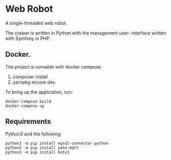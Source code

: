 # Web Robot

A single-threaded web robot.

The crawer is written in Python with the management user-
interface written with Symfony in PHP.

## Docker.

The project is runnable with docker compose.

1. composer install
2. yarnpkg encore dev

To bring up the application, run:

```
docker-compose build
docker-compose up
```

## Requirements

Python3 and the following:

```
python3 -m pip install mysql-connector-python
python3 -m pip install paho-mqtt
python3 -m pip install boto3
```

